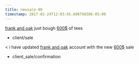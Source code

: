 ```yaml
---
title: newsale-09
timestamp: 2017-02-24T12:03:45.698798506-05:00
---
```


[frank and oak](company_name) just bough [600$](amount_of_money) of tees
* client/sale

< i have updated [frank and oak](company_name) account with the new [600$](amount_of_money) sale
* client_sale/confirmation
